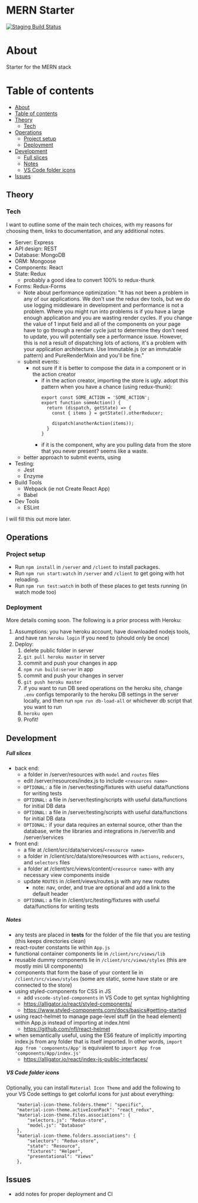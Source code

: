 MERN Starter
=================

[![Staging Build Status](https://travis-ci.org/miloofcroton/react-starters.svg?branch=staging)](https://travis-ci.org/miloofcroton/react-starters)

About
=================

Starter for the MERN stack

Table of contents
=================

<!--ts-->
  - [About](#About)
  - [Table of contents](#table-of-contents)
  - [Theory](#Theory)
    - [Tech](#Tech)
  - [Operations](#Operations)
    - [Project setup](#Project-setup)
    - [Deployment](#Deployment)
  - [Development](#Development-Process)
    - [Full slices](#Full-slices)
    - [Notes](#Notes)
    - [VS Code folder icons](#VS-Code-folder-icons)
  - [Issues](#Issues)
<!--te-->

## Theory

### Tech

I want to outline some of the main tech choices, with my reasons for choosing them, links to documentation, and any additional notes.

- Server: Express
- API design: REST
- Database: MongoDB
- ORM: Mongoose
- Components: React
- State: Redux
  - probably a good idea to convert 100% to redux-thunk
- Forms: Redux-Forms
  - Note about performance optimization: "It has not been a problem in any of our applications. We don't use the redux dev tools, but we do use logging middleware in development and performance is not a problem. Where you might run into problems is if you have a large enough application and you are wasting render cycles. If you change the value of 1 input field and all of the components on your page have to go through a render cycle just to determine they don't need to update, you will potentially see a performance issue. However, this is not a result of dispatching lots of actions, it's a problem with your application architecture. Use Immutable.js (or an immutable pattern) and PureRenderMixin and you'll be fine."
  - submit events:
    - not sure if it is better to compose the data in a component or in the action creator
      - if in the action creator, importing the store is ugly. adopt this pattern when you have a chance (using redux-thunk):
        ```
        export const SOME_ACTION = 'SOME_ACTION';
        export function someAction() {
          return (dispatch, getState) => {
            const { items } = getState().otherReducer;

            dispatch(anotherAction(items));
          }
        }
        ```
      - if it is the component, why are you pulling data from the store that you never present? seems like a waste.
  - better approach to submit events, using
- Testing:
  - Jest
  - Enzyme
- Build Tools
  - Webpack (ie not Create React App)
  - Babel
- Dev Tools
  - ESLint


I will fill this out more later.


## Operations

### Project setup

* Run `npm install` in `/server` and `/client` to install packages.
* Run `npm run start:watch` in `/server` and `/client` to get going with hot reloading.
* Run `npm run test:watch` in both of these places to get tests running (in watch mode too)

### Deployment

More details coming soon. The following is a prior process with Heroku:

1. Assumptions: you have heroku account, have downloaded nodejs tools, and have ran `heroku login` if you need to (should only be once)
2. Deploy:
    1. delete public folder in server
    2. `git pull heroku master` in server
    3. commit and push your changes in app
    4. `npm run build:server` in app
    5. commit and push your changes in server
    6. `git push heroku master`
    7. if you want to run DB seed operations on the heroku site, change `.env` configs temporarily to the heroku DB settings in the server locally, and then run `npm run db-load-all` or whichever db script that you want to run
    8. `heroku open`
    9. Profit!

## Development

##### Full slices

* back end:
  * a folder in /server/resources with `model` and `routes` files
  * edit /server/resources/index.js to include `<resources name>`
  * `OPTIONAL:` a file in /server/testing/fixtures with useful data/functions for writing tests
  * `OPTIONAL:` a file in /server/testing/scripts with useful data/functions for initial DB data
  * `OPTIONAL:` a file in /server/testing/scripts with useful data/functions for initial DB data
  * `OPTIONAL:` if your data requires an external source, other than the database, write the libraries and integrations in /server/lib and /server/services
* front end:
  * a file at /client/src/data/services/`<resource name>`
  * a folder in /client/src/data/store/resources with `actions`, `reducers`, and `selectors` files
  * a folder at /client/src/views/content/`<resource name>` with any necessary view components inside
  * update `ROUTES` in /client/views/routes.js with any new routes
    * note: nav, order, and true are optional and add a link to the default header
  * `OPTIONAL:` a file in /client/src/testing/fixtures with useful data/functions for writing tests

##### Notes

* any tests are placed in __tests__ for the folder of the file that you are testing (this keeps directories clean)
* react-router constants lie within `App.js`
* functional container components lie in `/client/src/views/lib`
* reusable dummy components lie in `/client/src/views/styles` (this are mostly mini UI components)
* components that form the base of your content lie in `/client/src/views/styles` (some are static, some have state or are connected to the store)
* using styled-components for CSS in JS
  * add `vscode-styled-components` in VS Code to get syntax highlighting
  * https://alligator.io/react/styled-components/
  * https://www.styled-components.com/docs/basics#getting-started
* using react-helmet to manage page-level stuff (in the head element) within App.js instead of importing at index.html
  * https://github.com/nfl/react-helmet
* when semantically useful, using the ES6 feature of implicitly importing index.js from any folder that is itself imported. In other words, `import App from 'components/App'` is equivalent to `import App from 'components/App/index.js'`
  * https://alligator.io/react/index-js-public-interfaces/

##### VS Code folder icons

Optionally, you can install `Material Icon Theme` and add the following to your VS Code settings to get colorful icons for just about everything:

```
    "material-icon-theme.folders.theme": "specific",
    "material-icon-theme.activeIconPack": "react_redux",
    "material-icon-theme.files.associations": {
        "selectors.js": "Redux-store",
        "model.js": "Database"
    },
    "material-icon-theme.folders.associations": {
        "selectors": "Redux-store",
        "state": "Resource",
        "fixtures": "Helper",
        "presentational": "Views"
    },
```

## Issues

* add notes for proper deployment and CI
